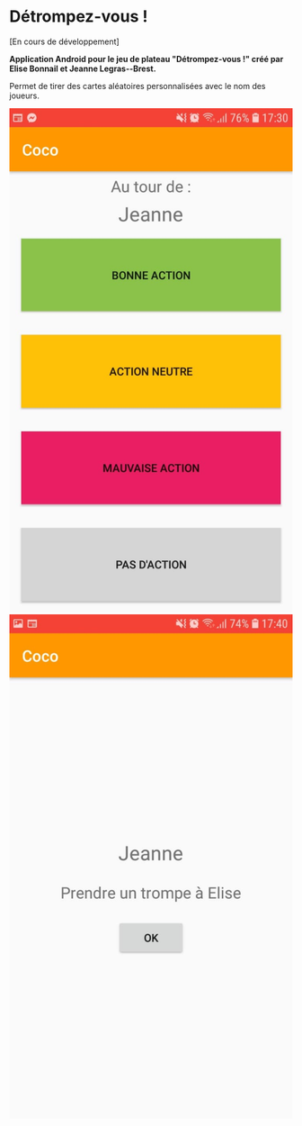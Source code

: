 # Détrompez-vous !

[En cours de développement]

**Application Android pour le jeu de plateau "Détrompez-vous !" créé par Elise Bonnail et Jeanne Legras--Brest.**

Permet de tirer des cartes aléatoires personnalisées avec le nom des joueurs.

![Screenshot](Capture1.jpg)
![Screenshot](Capture2.jpg)
